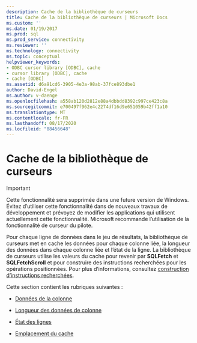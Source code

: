 ```yaml
---
description: Cache de la bibliothèque de curseurs
title: Cache de la bibliothèque de curseurs | Microsoft Docs
ms.custom: ''
ms.date: 01/19/2017
ms.prod: sql
ms.prod_service: connectivity
ms.reviewer: ''
ms.technology: connectivity
ms.topic: conceptual
helpviewer_keywords:
- ODBC cursor library [ODBC], cache
- cursor library [ODBC], cache
- cache [ODBC]
ms.assetid: d6a91cd6-3905-4e3a-98ab-37fce893dbe1
author: David-Engel
ms.author: v-daenge
ms.openlocfilehash: a558ab120d2812e88a4dbbdd8392c997ce423c8a
ms.sourcegitcommit: e700497f962e4c2274df16d9e651059b42ff1a10
ms.translationtype: MT
ms.contentlocale: fr-FR
ms.lasthandoff: 08/17/2020
ms.locfileid: "88456648"
---
```

# <a name="cursor-library-cache"></a>Cache de la bibliothèque de curseurs
> [!IMPORTANT]  
>  Cette fonctionnalité sera supprimée dans une future version de Windows. Évitez d’utiliser cette fonctionnalité dans de nouveaux travaux de développement et prévoyez de modifier les applications qui utilisent actuellement cette fonctionnalité. Microsoft recommande l’utilisation de la fonctionnalité de curseur du pilote.  
  
 Pour chaque ligne de données dans le jeu de résultats, la bibliothèque de curseurs met en cache les données pour chaque colonne liée, la longueur des données dans chaque colonne liée et l’état de la ligne. La bibliothèque de curseurs utilise les valeurs du cache pour revenir par **SQLFetch** et **SQLFetchScroll** et pour construire des instructions recherchées pour les opérations positionnées. Pour plus d’informations, consultez [construction d’instructions recherchées](../../../odbc/reference/appendixes/constructing-searched-statements.md).  
  
 Cette section contient les rubriques suivantes :  
  
-   [Données de la colonne](../../../odbc/reference/appendixes/column-data.md)  
  
-   [Longueur des données de colonne](../../../odbc/reference/appendixes/length-of-column-data.md)  
  
-   [État des lignes](../../../odbc/reference/appendixes/row-status.md)  
  
-   [Emplacement du cache](../../../odbc/reference/appendixes/location-of-cache.md)
